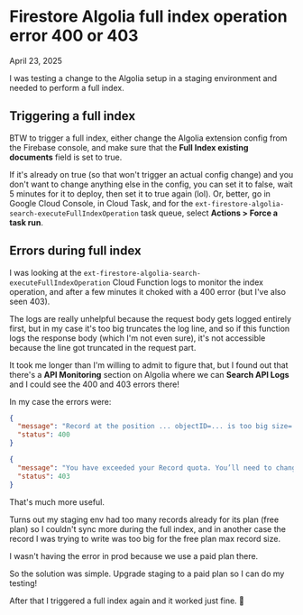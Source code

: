 # Firestore Algolia full index operation error 400 or 403
April 23, 2025

I was testing a change to the Algolia setup in a staging environment and
needed to perform a full index.

## Triggering a full index

BTW to trigger a full index, either change the Algolia extension config
from the Firebase console, and make sure that the **Full Index existing
documents** field is set to true.

If it's already on true (so that won't trigger an actual config change)
and you don't want to change anything else in the config, you can set it
to false, wait 5 minutes for it to deploy, then set it to true again
(lol). Or, better, go in Google Cloud Console, in Cloud Task, and for
the `ext-firestore-algolia-search-executeFullIndexOperation` task queue,
select **Actions > Force a task run**.

## Errors during full index

I was looking at the
`ext-firestore-algolia-search-executeFullIndexOperation` Cloud Function
logs to monitor the index operation, and after a few minutes it choked
with a 400 error (but I've also seen 403).

The logs are really unhelpful because the request body gets logged
entirely first, but in my case it's too big truncates the log line, and
so if this function logs the response body (which I'm not even sure),
it's not accessible because the line got truncated in the request part.

It took me longer than I'm willing to admit to figure that, but I found
out that there's a **API Monitoring** section on Algolia where we can
**Search API Logs** and I could see the 400 and 403 errors there!

In my case the errors were:

```json
{
  "message": "Record at the position ... objectID=... is too big size=.../10000 bytes. Please have a look at https://www.algolia.com/doc/guides/sending-and-managing-data/prepare-your-data/in-depth/index-and-records-size-and-usage-limitations/#record-size-limits",
  "status": 400
}
```

```json
{
  "message": "You have exceeded your Record quota. You’ll need to change your plan for more capacity, or delete records. See more details at https://www.algolia.com/account/billing/details?applicationId=...",
  "status": 403
}
```

That's much more useful.

Turns out my staging env had too many records already for its plan (free
plan) so I couldn't sync more during the full index, and in another case
the record I was trying to write was too big for the free plan max
record size.

I wasn't having the error in prod because we use a paid plan there.

So the solution was simple. Upgrade staging to a paid plan so I can do
my testing!

After that I triggered a full index again and it worked just fine. 🙏
